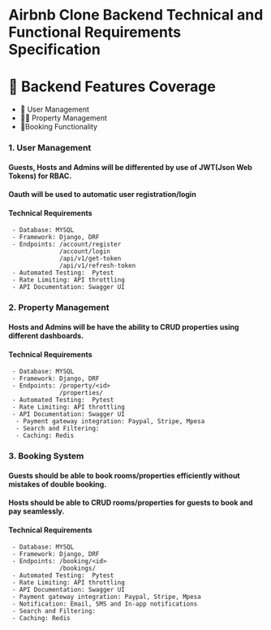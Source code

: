 # Airbnb Clone Backend Technical and Functional Requirements Specification

# 📄 Backend Features Coverage
 - 🔑 User Management
 - 👨‍💼 Property Management
 - 🧾Booking Functionality


### 1. User Management
#### Guests, Hosts and Admins will be differented by use of JWT(Json Web Tokens) for RBAC.
#### Oauth will be used to automatic user registration/login
#### Technical Requirements
     - Database: MYSQL
     - Framework: Django, DRF
     - Endpoints: /account/register
                  /account/login
                  /api/v1/get-token
                  /api/v1/refresh-token
     - Automated Testing:  Pytest
     - Rate Limiting: API throttling
     - API Documentation: Swagger UI
            

### 2. Property Management
#### Hosts and Admins will be have the ability to CRUD properties using different dashboards.
#### Technical Requirements
     - Database: MYSQL
     - Framework: Django, DRF
     - Endpoints: /property/<id>
                  /properties/
     - Automated Testing:  Pytest
     - Rate Limiting: API throttling
     - API Documentation: Swagger UI
      - Payment gateway integration: Paypal, Stripe, Mpesa
      - Search and Filtering:
      - Caching: Redis

### 3. Booking System
#### Guests should be able to book rooms/properties efficiently without mistakes of double booking.
#### Hosts should be able to CRUD rooms/properties for guests to book and pay seamlessly.
#### Technical Requirements
     - Database: MYSQL
     - Framework: Django, DRF
     - Endpoints: /booking/<id>
                  /bookings/
     - Automated Testing:  Pytest
     - Rate Limiting: API throttling
     - API Documentation: Swagger UI
     - Payment gateway integration: Paypal, Stripe, Mpesa
     - Notification: Email, SMS and In-app notifications 
     - Search and Filtering: 
     - Caching: Redis


